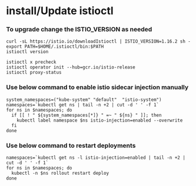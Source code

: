 # install/Update istioctl
### To upgrade change the ISTIO_VERSION as needed
```
curl -sL https://istio.io/downloadIstioctl | ISTIO_VERSION=1.16.2 sh -
export PATH=$HOME/.istioctl/bin:$PATH
istioctl version

istioctl x precheck
istioctl operator init --hub=gcr.io/istio-release
istioctl proxy-status
```
### Use below command to enable istio sidecar injection manually
```
system_namespaces=("kube-system" "default"  "istio-system")
namespaces=`kubectl get ns | tail -n +2 | cut -d ' ' -f 1`
for ns in $namespaces; do 
  if [[ ! " ${system_namespaces[*]} " =~ " ${ns} " ]]; then
    kubectl label namespace $ns istio-injection=enabled --overwrite
  fi
done
```
### Use below command to restart deployments
```
namespaces=`kubectl get ns -l istio-injection=enabled | tail -n +2 | cut -d ' ' -f 1`
for ns in $namespaces; do
  kubectl -n $ns rollout restart deploy
done
```
